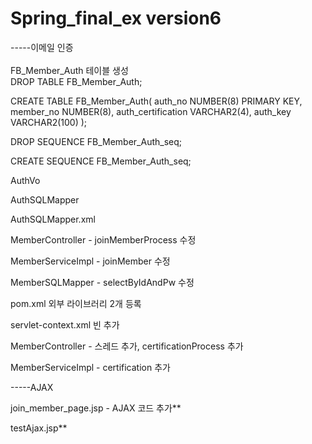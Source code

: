 # Spring_final_ex version6 

-----이메일 인증 <br>
 <br>
FB_Member_Auth 테이블 생성 <br>
DROP TABLE FB_Member_Auth; <br>

CREATE TABLE FB_Member_Auth( auth_no NUMBER(8) PRIMARY KEY, member_no NUMBER(8), auth_certification VARCHAR2(4), auth_key VARCHAR2(100) ); <br>

DROP SEQUENCE FB_Member_Auth_seq; <br>

CREATE SEQUENCE FB_Member_Auth_seq; <br>

AuthVo <br>

AuthSQLMapper <br>

AuthSQLMapper.xml <br>

MemberController - joinMemberProcess 수정 <br>

MemberServiceImpl - joinMember 수정 <br>

MemberSQLMapper - selectByIdAndPw 수정 <br>

pom.xml 외부 라이브러리 2개 등록 <br>

servlet-context.xml 빈 추가 <br>

MemberController - 스레드 추가, certificationProcess 추가 <br>

MemberServiceImpl - certification 추가 <br>

-----AJAX

join_member_page.jsp - AJAX 코드 추가** <br>

testAjax.jsp** <br>
